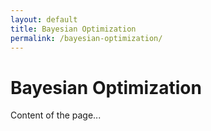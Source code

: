```yaml
---
layout: default
title: Bayesian Optimization
permalink: /bayesian-optimization/
---
```


# Bayesian Optimization

Content of the page...
